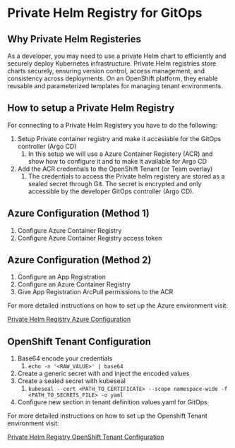 # Private Helm Registry for GitOps

## Why Private Helm Registeries
As a developer, you may need to use a private Helm chart to efficiently and securely deploy Kubernetes infrastructure. Private Helm registries store charts securely, ensuring version control, access management, and consistency across deployments. On an OpenShift platform, they enable reusable and parameterized templates for managing tenant environments. 

## How to setup a Private Helm Registry
For connecting to a Private Helm Registery you have to do the following:

1. Setup Private container registry and make it accesiable for the GitOps controller (Argo CD)
    1. In this setup we will use a Azure Container Registery (ACR) and show how to configure it and to make it available for Argo CD
2. Add the ACR credentials to the OpenShift Tenant (or Team overlay)
    1. The credentials to access the Private helm registery are stored as a sealed secret through Git. The secret is encrypted and only accessible by the developer GitOps controller (Argo CD).



<!-- ## Private Helm Registry Configuration 
To create a private helm registry there are a few configuration steps that need to be done. In the Azure environment we need to configure an App Registration and an Azure Container Registry (ACR). In addition to these Azure resources, we need to configure sealed secrets using kubeseal which will be used to integrate Argo CD, and make it able to pull helm templates from the private helm registry in an ACR through the App Registration.

Configure Private Helm Registry:

1. Configure an App Registration
2. Configure an Azure Container Registry
3. Give App Registration ArcPull permissions to the ACR
4. Create sealed secret for Client ID, Client Secret, ACR Login Server and ACR Name
5. Configure a new section in tenant definition values.yaml for GitOps -->

## Azure Configuration (Method 1)

1. Configure Azure Container Registry
2. Configure Azure Container Registry access token

## Azure Configuration (Method 2)

1. Configure an App Registration
2. Configure an Azure Container Registry
3. Give App Registration ArcPull permissions to the ACR

For more detailed instructions on how to set up the Azure environment visit:

[Private Helm Registry Azure Configuration](private-helm-registry-setup.md)

## OpenShift Tenant Configuration

1. Base64 encode your credentials
    1. ``` echo -n '<RAW_VALUE>' | base64 ```
2. Create a generic secret with and inject the encoded values
3. Create a sealed secret with kubeseal
    1. ``` kubeseal --cert <PATH_TO_CERTIFICATE> --scope namespace-wide -f <PATH_TO_SECRETS_FILE> -o yaml ```
4. Configure new section in tenant definition values.yaml for GitOps

For more detailed instructions on how to set up the Openshift Tenant environment visit:

[Private Helm Registry OpenShift Tenant Configuration](private-helm-registry-openshift-tenant.md)